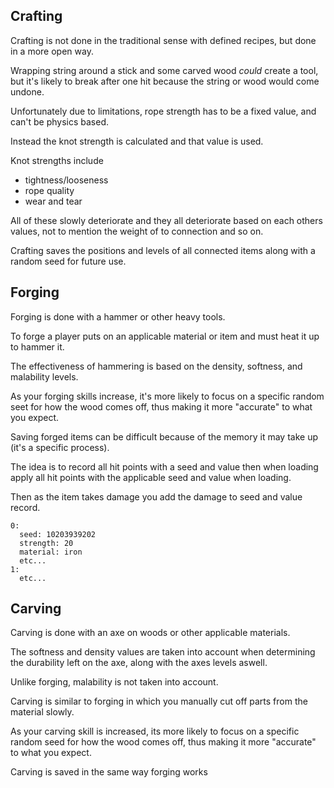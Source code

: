 ## Crafting

Crafting is not done in the traditional sense with defined recipes, but done in a more open way.

Wrapping string around a stick and some carved wood *could* create a tool, but it's likely to break after one hit because the
string or wood would come undone.

Unfortunately due to limitations, rope strength has to be a fixed value, and can't be physics based.

Instead the knot strength is calculated and that value is used.

Knot strengths include

* tightness/looseness
* rope quality
* wear and tear

All of these slowly deteriorate and they all deteriorate based on each others values, not to mention the weight of to connection and so on.

Crafting saves the positions and levels of all connected items along with a random seed for future use.

## Forging

Forging is done with a hammer or other heavy tools.

To forge a player puts on an applicable material or item and must heat it up to hammer it.

The effectiveness of hammering is based on the density, softness, and malability levels.

As your forging skills increase, it's more likely to focus on a specific random seet for how the wood comes off, thus making it more "accurate" to what you expect.

Saving forged items can be difficult because of the memory it may take up (it's a specific process).

The idea is to record all hit points with a seed and value then when loading apply all hit points with the applicable seed and value when loading.

Then as the item takes damage you add the damage to seed and value record.

```
0:
  seed: 10203939202
  strength: 20
  material: iron
  etc...
1:
  etc...
```

## Carving

Carving is done with an axe on woods or other applicable materials.

The softness and density values are taken into account when determining the durability left on the axe, along with the axes levels aswell.

Unlike forging, malability is not taken into account.

Carving is similar to forging in which you manually cut off parts from the material slowly.

As your carving skill is increased, its more likely to focus on a specific random seed for how the wood comes off, thus making it more "accurate" to what you expect.

Carving is saved in the same way forging works
